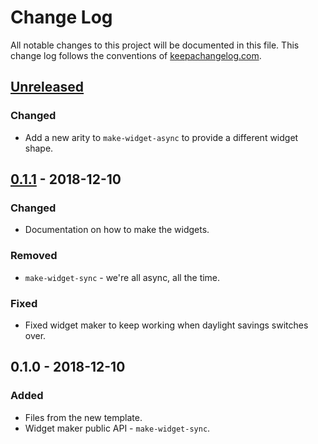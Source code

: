 # Change Log
All notable changes to this project will be documented in this file. This change log follows the conventions of [keepachangelog.com](http://keepachangelog.com/).

## [Unreleased]
### Changed
- Add a new arity to `make-widget-async` to provide a different widget shape.

## [0.1.1] - 2018-12-10
### Changed
- Documentation on how to make the widgets.

### Removed
- `make-widget-sync` - we're all async, all the time.

### Fixed
- Fixed widget maker to keep working when daylight savings switches over.

## 0.1.0 - 2018-12-10
### Added
- Files from the new template.
- Widget maker public API - `make-widget-sync`.

[Unreleased]: https://github.com/your-name/forsever/compare/0.1.1...HEAD
[0.1.1]: https://github.com/your-name/forsever/compare/0.1.0...0.1.1
